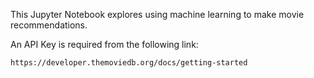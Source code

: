 This Jupyter Notebook explores using machine learning to make movie recommendations.

An API Key is required from the following link:

    https://developer.themoviedb.org/docs/getting-started

